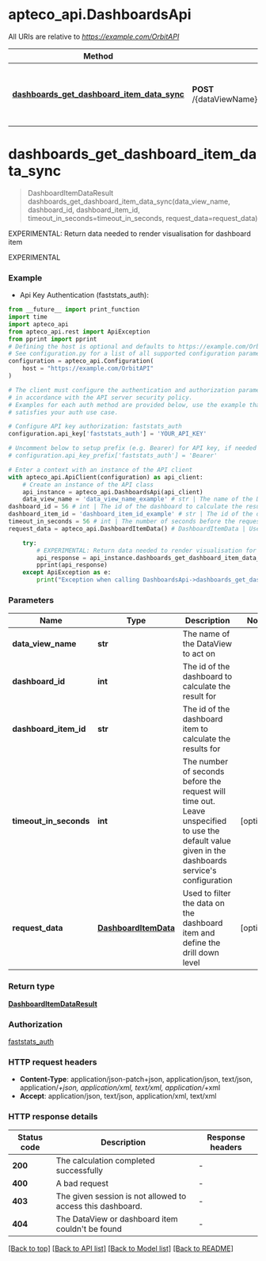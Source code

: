 # apteco_api.DashboardsApi

All URIs are relative to *https://example.com/OrbitAPI*

Method | HTTP request | Description
------------- | ------------- | -------------
[**dashboards_get_dashboard_item_data_sync**](DashboardsApi.md#dashboards_get_dashboard_item_data_sync) | **POST** /{dataViewName}/Dashboards/{dashboardId}/Items/{dashboardItemId}/CalculateSync | EXPERIMENTAL: Return data needed to render visualisation for dashboard item


# **dashboards_get_dashboard_item_data_sync**
> DashboardItemDataResult dashboards_get_dashboard_item_data_sync(data_view_name, dashboard_id, dashboard_item_id, timeout_in_seconds=timeout_in_seconds, request_data=request_data)

EXPERIMENTAL: Return data needed to render visualisation for dashboard item

EXPERIMENTAL

### Example

* Api Key Authentication (faststats_auth):
```python
from __future__ import print_function
import time
import apteco_api
from apteco_api.rest import ApiException
from pprint import pprint
# Defining the host is optional and defaults to https://example.com/OrbitAPI
# See configuration.py for a list of all supported configuration parameters.
configuration = apteco_api.Configuration(
    host = "https://example.com/OrbitAPI"
)

# The client must configure the authentication and authorization parameters
# in accordance with the API server security policy.
# Examples for each auth method are provided below, use the example that
# satisfies your auth use case.

# Configure API key authorization: faststats_auth
configuration.api_key['faststats_auth'] = 'YOUR_API_KEY'

# Uncomment below to setup prefix (e.g. Bearer) for API key, if needed
# configuration.api_key_prefix['faststats_auth'] = 'Bearer'

# Enter a context with an instance of the API client
with apteco_api.ApiClient(configuration) as api_client:
    # Create an instance of the API class
    api_instance = apteco_api.DashboardsApi(api_client)
    data_view_name = 'data_view_name_example' # str | The name of the DataView to act on
dashboard_id = 56 # int | The id of the dashboard to calculate the result for
dashboard_item_id = 'dashboard_item_id_example' # str | The id of the dashboard item to calculate the results for
timeout_in_seconds = 56 # int | The number of seconds before the request will time out. Leave unspecified to use the default value given in the dashboards service's configuration (optional)
request_data = apteco_api.DashboardItemData() # DashboardItemData | Used to filter the data on the dashboard item and define the drill down level (optional)

    try:
        # EXPERIMENTAL: Return data needed to render visualisation for dashboard item
        api_response = api_instance.dashboards_get_dashboard_item_data_sync(data_view_name, dashboard_id, dashboard_item_id, timeout_in_seconds=timeout_in_seconds, request_data=request_data)
        pprint(api_response)
    except ApiException as e:
        print("Exception when calling DashboardsApi->dashboards_get_dashboard_item_data_sync: %s\n" % e)
```

### Parameters

Name | Type | Description  | Notes
------------- | ------------- | ------------- | -------------
 **data_view_name** | **str**| The name of the DataView to act on | 
 **dashboard_id** | **int**| The id of the dashboard to calculate the result for | 
 **dashboard_item_id** | **str**| The id of the dashboard item to calculate the results for | 
 **timeout_in_seconds** | **int**| The number of seconds before the request will time out. Leave unspecified to use the default value given in the dashboards service&#39;s configuration | [optional] 
 **request_data** | [**DashboardItemData**](DashboardItemData.md)| Used to filter the data on the dashboard item and define the drill down level | [optional] 

### Return type

[**DashboardItemDataResult**](DashboardItemDataResult.md)

### Authorization

[faststats_auth](../README.md#faststats_auth)

### HTTP request headers

 - **Content-Type**: application/json-patch+json, application/json, text/json, application/*+json, application/xml, text/xml, application/*+xml
 - **Accept**: application/json, text/json, application/xml, text/xml

### HTTP response details
| Status code | Description | Response headers |
|-------------|-------------|------------------|
**200** | The calculation completed successfully |  -  |
**400** | A bad request |  -  |
**403** | The given session is not allowed to access this dashboard. |  -  |
**404** | The DataView or dashboard item couldn&#39;t be found |  -  |

[[Back to top]](#) [[Back to API list]](../README.md#documentation-for-api-endpoints) [[Back to Model list]](../README.md#documentation-for-models) [[Back to README]](../README.md)

